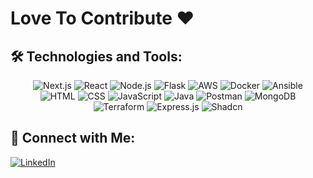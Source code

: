 # **Love To Contribute** ❤️


## 🛠️ Technologies and Tools:
<div align="center">
  <img alt="Next.js" src="https://img.shields.io/badge/next.js-000000?style=for-the-badge&logo=nextdotjs&logoColor=white" />
  <img alt="React" src="https://img.shields.io/badge/React-20232A?style=for-the-badge&logo=react&logoColor=61DAFB" />
  <img alt="Node.js" src="https://img.shields.io/badge/Node.js-43853D?style=for-the-badge&logo=node.js&logoColor=white" />
  <img alt="Flask" src="https://img.shields.io/badge/Flask-000000?style=for-the-badge&logo=flask&logoColor=white" />
  <img alt="AWS" src="https://img.shields.io/badge/AWS-232F3E?style=for-the-badge&logo=amazon-aws&logoColor=white" />
  <img alt="Docker" src="https://img.shields.io/badge/Docker-2496ED?style=for-the-badge&logo=docker&logoColor=white" />
  <img alt="Ansible" src="https://img.shields.io/badge/Ansible-EE0000?style=for-the-badge&logo=ansible&logoColor=white" />
  <br>
  <img alt="HTML" src="https://img.shields.io/badge/HTML5-E34F26?style=for-the-badge&logo=html5&logoColor=white" />
  <img alt="CSS" src="https://img.shields.io/badge/CSS3-1572B6?style=for-the-badge&logo=css3&logoColor=white" />
  <img alt="JavaScript" src="https://img.shields.io/badge/JavaScript-F7DF1E?style=for-the-badge&logo=javascript&logoColor=black" />
  <img alt="Java" src="https://img.shields.io/badge/Java-007396?style=for-the-badge&logo=java&logoColor=white" />
  <img alt="Postman" src="https://img.shields.io/badge/Postman-FF6C37?style=for-the-badge&logo=postman&logoColor=white" />
  <img alt="MongoDB" src="https://img.shields.io/badge/MongoDB-47A248?style=for-the-badge&logo=mongodb&logoColor=white" />
  <br>
  <img alt="Terraform" src="https://img.shields.io/badge/Terraform-623CE4?style=for-the-badge&logo=terraform&logoColor=white" />
  <img alt="Express.js" src="https://img.shields.io/badge/Express.js-404D59?style=for-the-badge&logo=express&logoColor=white" />
  <img alt="Shadcn" src="https://img.shields.io/badge/Shadcn-GitHub-181717?style=for-the-badge&logo=github&logoColor=white" />
</div>


## 🔗 Connect with Me:
[![LinkedIn](https://img.icons8.com/color/48/000000/linkedin.png)](https://www.linkedin.com/in/rohithkumar02/)



